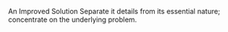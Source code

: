 An Improved Solution
Separate it details from its essential nature; concentrate on the underlying problem.

